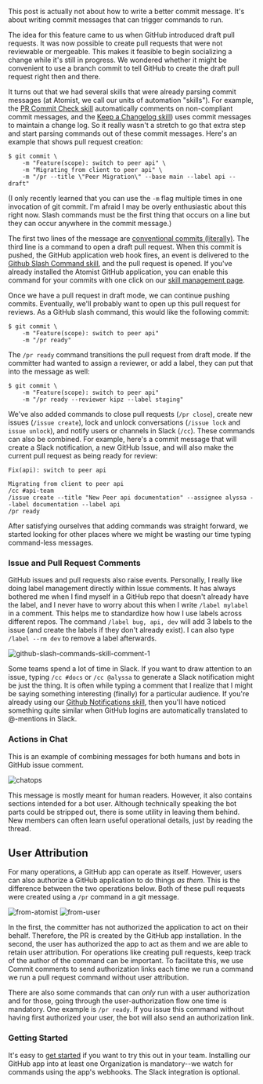 This post is actually not about how to write a better commit message. It's about writing commit messages that can trigger commands to run.

The idea for this feature came to us when GitHub introduced draft pull requests. It was now possible to create pull requests that were not reviewable or mergeable. This makes it feasible to begin socializing a change while it's still in progress. We wondered whether it might be convenient to use a branch commit to tell GitHub to create the draft pull request right then and there.

It turns out that we had several skills that were already parsing commit messages (at Atomist, we call our units of automation "skills"). For example, the [PR Commit Check skill][pcc-skill] automatically comments on non-compliant commit messages, and the [Keep a Changelog skill][kac-skill]) uses commit messages to maintain a change log. So it really wasn't a stretch to go that extra step and start parsing commands out of these commit messages. Here's an example that shows pull request creation:

```
$ git commit \
    -m "Feature(scope): switch to peer api" \
    -m "Migrating from client to peer api" \
    -m "/pr --title \"Peer Migration\" --base main --label api --draft"
```

(I only recently learned that you can use the `-m` flag multiple times in one invocation of git commit. I'm afraid I may be overly enthusiastic about this right now. Slash commands must be the first thing that occurs on a line but they can occur anywhere in the commit message.)

The first two lines of the message are [conventional commits (literally)][cc]. The third line is a command to open a draft pull request. When this commit is pushed, the GitHub application web hook fires, an event is delivered to the [Github Slash Command skill][skill], and the pull request is opened. If you've already installed the Atomist GitHub application, you can enable this command for your commits with one click on our [skill management page][skill].

Once we have a pull request in draft mode, we can continue pushing commits. Eventually, we'll probably want to open up this pull request for reviews. As a GitHub slash command, this would like the following commit:

```
$ git commit \
    -m "Feature(scope): switch to peer api"
    -m "/pr ready"
```

The `/pr ready` command transitions the pull request from draft mode. If the committer had wanted to assign a reviewer, or add a label, they can put that into the message as well:

```
$ git commit \
    -m "Feature(scope): switch to peer api"
    -m "/pr ready --reviewer kipz --label staging"
```

We've also added commands to close pull requests (`/pr close`), create new issues (`/issue create`), lock and unlock conversations (`/issue lock` and `issue unlock`), and notify users or channels in Slack (`/cc`). These commands can also be combined. For example, here's a commit message that will create a Slack notification, a new GitHub Issue, and will also make the current pull request as being ready for review:

```
Fix(api): switch to peer api

Migrating from client to peer api
/cc #api-team
/issue create --title "New Peer api documentation" --assignee alyssa --label documentation --label api
/pr ready
```

After satisfying ourselves that adding commands was straight forward, we started looking for other places where we might be wasting our time typing command-less messages.

### Issue and Pull Request Comments

GitHub issues and pull requests also raise events. Personally, I really like doing label management directly within Issue comments. It has always bothered me when I find myself in a GitHub repo that doesn't already have the label, and I never have to worry about this when I write `/label mylabel` in a comment. This helps me to standardize how how I use labels across different repos. The command `/label bug, api, dev` will add 3 labels to the issue (and create the labels if they don't already exist). I can also type `/label --rm dev` to remove a label afterwards.

![github-slash-commands-skill-comment-1](https://blog.atomist.com/content/images/2020/09/github-slash-commands-skill-comment-1.png)

Some teams spend a lot of time in Slack. If you want to draw attention to an issue, typing `/cc #docs` or `/cc @alyssa` to generate a Slack notification might be just the thing. It is often while typing a comment that I realize that I might be saying something interesting (finally) for a particular audience. If you're already using our [Github Notifications skill][gn-skill], then you'll have noticed something quite similar when GitHub logins are automatically translated to @-mentions in Slack.

### Actions in Chat

This is an example of combining messages for both humans and bots in GitHub issue comment.

![chatops](https://blog.atomist.com/content/images/2020/09/chatops.png)

This message is mostly meant for human readers. However, it also contains sections intended for a bot user. Although technically speaking the bot parts could be stripped out, there is some utility in leaving them behind. New members can often learn useful operational details, just by reading the thread.

## User Attribution

For many operations, a GitHub app can operate as itself. However, users can also authorize a GitHub application to do things _as_ _them_. This is the difference between the two operations below. Both of these pull requests were created using a `/pr` command in a git message.

![from-atomist](https://blog.atomist.com/content/images/2020/09/from-atomist.png)
![from-user](https://blog.atomist.com/content/images/2020/09/from-user.png)

In the first, the committer has not authorized the application to act on their behalf. Therefore, the PR is created by the GitHub app installation. In the second, the user has authorized the app to act as them and we are able to retain user attribution. For operations like creating pull requests, keep track of the author of the command can be important. To facilitate this, we use Commit comments to send authorization links each time we run a command we run a pull request command without user attribution.

There are also some commands that can _only_ run with a user authorization and for those, going through the user-authorization flow one time is mandatory. One example is `/pr ready`. If you issue this command without having first authorized your user, the bot will also send an authorization link.

### Getting Started

It's easy to [get started][skill] if you want to try this out in your team. Installing our GitHub app into at least one Organization is mandatory--we watch for commands using the app's webhooks. The Slack integration is optional.

[pcc-skill]: https://go.atomist.com/catalog/skills/atomist/pr-commit-check-skill
[kac-skill]: https://go.atomist.com/catalog/skills/atomist/keep-a-changelog-skill
[gn-skill]: https://go.atomist.com/catalog/skills/atomist/github-notifications-skill
[skill]: https://go.atomist.com/catalog/skills/atomist/github-slash-commands-skill
[cc]: https://www.conventionalcommits.org/en/v1.0.0/
[how to write a good commit message]: https://chris.beams.io/posts/git-commit/
